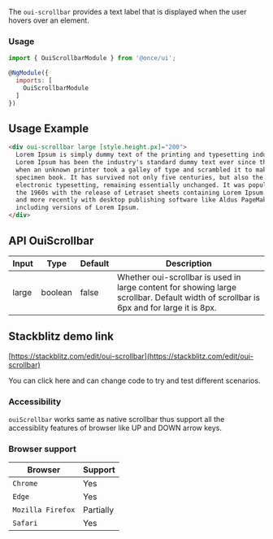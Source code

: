 The `oui-scrollbar` provides a text label that is displayed when the user hovers
over an element.

### Usage

```js
import { OuiScrollbarModule } from '@once/ui';

@NgModule({
  imports: [
    OuiScrollbarModule
  ]
})
```

## Usage Example

```html
<div oui-scrollbar large [style.height.px]="200">
  Lorem Ipsum is simply dummy text of the printing and typesetting industry.
  Lorem Ipsum has been the industry's standard dummy text ever since the 1500s,
  when an unknown printer took a galley of type and scrambled it to make a type
  specimen book. It has survived not only five centuries, but also the leap into
  electronic typesetting, remaining essentially unchanged. It was popularised in
  the 1960s with the release of Letraset sheets containing Lorem Ipsum passages,
  and more recently with desktop publishing software like Aldus PageMaker
  including versions of Lorem Ipsum.
</div>
```

## API OuiScrollbar

| Input | Type    | Default | Description                                                                                                                             |
| ----- | ------- | ------- | --------------------------------------------------------------------------------------------------------------------------------------- |
| large | boolean | false   | Whether oui-scrollbar is used in large content for showing large scrollbar. Default width of scrollbar is 6px and for large it is 8px. |

## Stackblitz demo link

[https://stackblitz.com/edit/oui-scrollbar](https://stackblitz.com/edit/oui-scrollbar)

You can click here and can change code to try and test different scenarios.

### Accessibility

`ouiScrollbar` works same as native scrollbar thus support all the accessiblity features of browser like UP and DOWN arrow keys.

### Browser support

| Browser           | Support   |
| ----------------- | --------- |
| `Chrome`          | Yes       |
| `Edge`            | Yes       |
| `Mozilla Firefox` | Partially |
| `Safari`          | Yes       |
